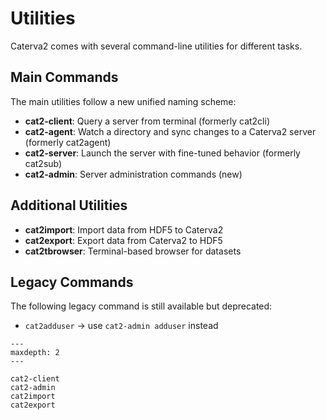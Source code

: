 # Utilities

Caterva2 comes with several command-line utilities for different tasks.

## Main Commands

The main utilities follow a new unified naming scheme:

- **cat2-client**: Query a server from terminal (formerly cat2cli)
- **cat2-agent**: Watch a directory and sync changes to a Caterva2 server (formerly cat2agent)
- **cat2-server**: Launch the server with fine-tuned behavior (formerly cat2sub)
- **cat2-admin**: Server administration commands (new)

## Additional Utilities

- **cat2import**: Import data from HDF5 to Caterva2
- **cat2export**: Export data from Caterva2 to HDF5
- **cat2tbrowser**: Terminal-based browser for datasets

## Legacy Commands

The following legacy command is still available but deprecated:
- `cat2adduser` → use `cat2-admin adduser` instead

```{toctree}
---
maxdepth: 2
---

cat2-client
cat2-admin
cat2import
cat2export
```

